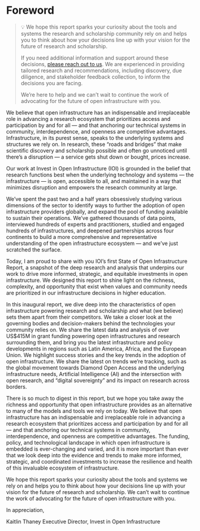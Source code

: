 # Foreword

> 💡
> We hope this report sparks your curiosity about the tools and systems the research and scholarship community rely on and helps you to think about how your decisions line up with your vision for the future of research and scholarship. 
> 
> If you need additional information and support around these decisions, [please reach out to us](https://investinopen.org/strategic-support). We are experienced in providing tailored research and recommendations, including discovery, due diligence, and stakeholder feedback collection, to inform the decisions you are facing. 
> 
> We’re here to help and we can’t wait to continue the work of advocating for the future of open infrastructure with you.


We believe that open infrastructure has an indispensable and irreplaceable role in advancing a research ecosystem that prioritizes access and participation by and for all — and that anchoring our technical systems in community, interdependence, and openness are competitive advantages.
Infrastructure, in its purest sense, speaks to the underlying systems and structures we rely on. In research, these “roads and bridges” that make scientific discovery and scholarship possible and often go unnoticed until there’s a disruption — a service gets shut down or bought, prices increase. 

Our work at Invest in Open Infrastructure (IOI) is grounded in the belief that research functions best when the underlying technology and systems — the infrastructure — is open, accessible to all, and maintained in a way that minimizes disruption and empowers the research community at large. 

We’ve spent the past two and a half years obsessively studying various dimensions of the sector to identify ways to further the adoption of open infrastructure providers globally, and expand the pool of funding available to sustain their operations. We’ve gathered thousands of data points, interviewed hundreds of experts and practitioners, studied and engaged hundreds of infrastructures, and deepened partnerships across four continents to build a more comprehensive and representative understanding of the open infrastructure ecosystem — and we’ve just scratched the surface. 

Today, I am proud to share with you IOI’s first State of Open Infrastructure Report, a snapshot of the deep research and analysis that underpins our work to drive more informed, strategic, and equitable investments in open infrastructure. We designed this report to shine light on the richness, complexity, and opportunity that exist when values and community needs are prioritized in our infrastructure decisions in higher education. 

In this inaugural report, we dive deep into the characteristics of open infrastructure powering research and scholarship and what (we believe) sets them apart from their competitors. We take a closer look at the governing bodies and decision-makers behind the technologies your community relies on. We share the latest data and analysis of over US$415M in grant funding powering open infrastructures and research surrounding them, and bring you the latest infrastructure and policy developments in regions such as Latin America, Africa, and the European Union. We highlight success stories and the key trends in the adoption of open infrastructure. We share the latest on trends we’re tracking, such as the global movement towards Diamond Open Access and the underlying infrastructure needs, Artificial Intelligence (AI) and the intersection with open research, and “digital sovereignty” and its impact on research across borders. 

There is so much to digest in this report, but we hope you take away the richness and opportunity that open infrastructure provides as an alternative to many of the models and tools we rely on today. We believe that open infrastructure has an indispensable and irreplaceable role in advancing a research ecosystem that prioritizes access and participation by and for all — and that anchoring our technical systems in community, interdependence, and openness are competitive advantages. The funding, policy, and technological landscape in which open infrastructure is embedded is ever-changing and varied, and it is more important than ever that we look deep into the evidence and trends to make more informed, strategic, and coordinated investments to increase the resilience and health of this invaluable ecosystem of infrastructure.

We hope this report sparks your curiosity about the tools and systems we rely on and helps you to think about how your decisions line up with your vision for the future of research and scholarship. We can’t wait to continue the work of advocating for the future of open infrastructure with you. 

In appreciation,

Kaitlin Thaney
Executive Director, Invest in Open Infrastructure
